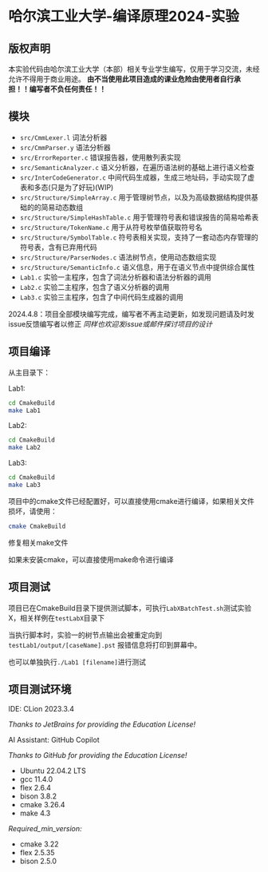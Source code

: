 # 哈尔滨工业大学-编译原理2024-实验

## 版权声明

本实验代码由哈尔滨工业大学（本部）相关专业学生编写，仅用于学习交流，未经允许不得用于商业用途。
**由不当使用此项目造成的课业危险由使用者自行承担！！编写者不负任何责任！！**

## 模块

- `src/CmmLexer.l` 词法分析器
- `src/CmmParser.y` 语法分析器
- `src/ErrorReporter.c` 错误报告器，使用散列表实现
- `src/SemanticAnalyzer.c` 语义分析器，在遍历语法树的基础上进行语义检查
- `src/InterCodeGenerator.c` 中间代码生成器，生成三地址码，手动实现了虚表和多态(只是为了好玩)(WIP)
- `src/Structure/SimpleArray.c` 用于管理树节点，以及为高级数据结构提供基础的的简易动态数组
- `src/Structure/SimpleHashTable.c` 用于管理符号表和错误报告的简易哈希表
- `src/Structure/TokenName.c` 用于从符号枚举值获取符号名
- `src/Structure/SymbolTable.c` 符号表相关实现，支持了一套动态内存管理的符号表，含有已弃用代码
- `src/Structure/ParserNodes.c` 语法树节点，使用动态数组实现
- `src/Structure/SemanticInfo.c` 语义信息，用于在语义节点中提供综合属性
- `Lab1.c` 实验一主程序，包含了词法分析器和语法分析器的调用
- `Lab2.c` 实验二主程序，包含了语义分析器的调用
- `Lab3.c` 实验三主程序，包含了中间代码生成器的调用

2024.4.8：项目全部模块编写完成，编写者不再主动更新，如发现问题请及时发issue反馈编写者以修正
*同样也欢迎发issue或邮件探讨项目的设计*

## 项目编译

从主目录下：

Lab1:
```bash
cd CmakeBuild
make Lab1
```

Lab2:
```bash
cd CmakeBuild
make Lab2
```

Lab3:
```bash
cd CmakeBuild
make Lab3
```

项目中的cmake文件已经配置好，可以直接使用cmake进行编译，如果相关文件损坏，请使用：
```bash
cmake CmakeBuild
```
修复相关make文件

如果未安装cmake，可以直接使用make命令进行编译

## 项目测试

项目已在CmakeBuild目录下提供测试脚本，可执行`LabXBatchTest.sh`测试实验X，相关样例在`testLabX`目录下

当执行脚本时，实验一的树节点输出会被重定向到`testLab1/output/[caseName].pst`
报错信息将打印到屏幕中。

也可以单独执行`./Lab1 [filename]`进行测试

## 项目测试环境

IDE: CLion 2023.3.4

*Thanks to JetBrains for providing the Education License!*

AI Assistant: GitHub Copilot

*Thanks to GitHub for providing the Education License!*

- Ubuntu 22.04.2 LTS
- gcc 11.4.0
- flex 2.6.4
- bison 3.8.2
- cmake 3.26.4
- make 4.3

*Required_min_version:*

- cmake 3.22
- flex 2.5.35
- bison 2.5.0
